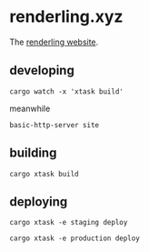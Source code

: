 # renderling.xyz

The [renderling website](https://renderling.xyz).

## developing

`cargo watch -x 'xtask build'`

meanwhile 

`basic-http-server site`

## building 

`cargo xtask build`

## deploying 

`cargo xtask -e staging deploy`

`cargo xtask -e production deploy`
